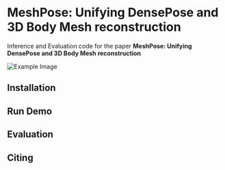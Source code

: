 # MeshPose: Unifying DensePose and 3D Body Mesh reconstruction

Inference and Evaluation code for the paper **MeshPose: Unifying DensePose and 3D Body Mesh reconstruction**

![Example Image](assets/screenshots_from_video_demos.png)

## Installation

## Run Demo 

## Evaluation

## Citing

